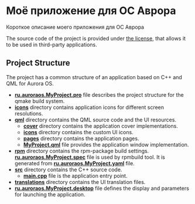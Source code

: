 # Моё приложение для ОС Аврора

Короткое описание моего приложения для ОС Аврора

The source code of the project is provided under
[the license](LICENSE.BSD-3-CLAUSE.md),
that allows it to be used in third-party applications.

## Project Structure

The project has a common structure
of an application based on C++ and QML for Aurora OS.

* **[ru.auroraos.MyProject.pro](ru.auroraos.MyProject.pro)** file
  describes the project structure for the qmake build system.
* **[icons](icons)** directory contains application icons for different screen resolutions.
* **[qml](qml)** directory contains the QML source code and the UI resources.
  * **[cover](qml/cover)** directory contains the application cover implementations.
  * **[icons](qml/icons)** directory contains the custom UI icons.
  * **[pages](qml/pages)** directory contains the application pages.
  * **[MyProject.qml](qml/MyProject.qml)** file
    provides the application window implementation.
* **[rpm](rpm)** directory contains the rpm-package build settings.
  **[ru.auroraos.MyProject.spec](rpm/ru.auroraos.MyProject.spec)** file is used by rpmbuild tool.
  It is generated from **[ru.auroraos.MyProject.yaml](rpm/ru.auroraos.MyProject.yaml)** file.
* **[src](src)** directory contains the C++ source code.
  * **[main.cpp](src/main.cpp)** file is the application entry point.
* **[translations](translations)** directory contains the UI translation files.
* **[ru.auroraos.MyProject.desktop](ru.auroraos.MyProject.desktop)** file
  defines the display and parameters for launching the application.